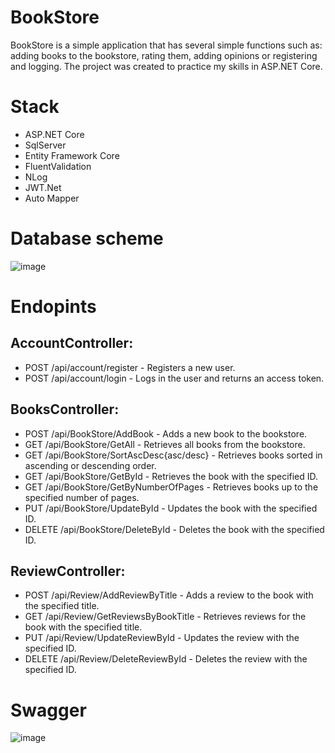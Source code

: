 # BookStore
BookStore is a simple application that has several simple functions such as: adding books to the bookstore, rating them, adding opinions or registering and logging.
The project was created to practice my skills in ASP.NET Core.

# Stack

* ASP.NET Core 
* SqlServer 
* Entity Framework Core 
* FluentValidation 
* NLog
* JWT.Net 
* Auto Mapper

# Database scheme
![image](https://github.com/KacperRusinek/BookStore/assets/97053559/7739145b-01e0-43e6-a11b-b2ca61a04260)

# Endopints
## AccountController:
* POST /api/account/register - Registers a new user.
* POST /api/account/login - Logs in the user and returns an access token.

## BooksController:
* POST /api/BookStore/AddBook - Adds a new book to the bookstore.
* GET /api/BookStore/GetAll - Retrieves all books from the bookstore.
* GET /api/BookStore/SortAscDesc{asc/desc} - Retrieves books sorted in ascending or descending order.
* GET /api/BookStore/GetById - Retrieves the book with the specified ID.
* GET /api/BookStore/GetByNumberOfPages - Retrieves books up to the specified number of pages.
* PUT /api/BookStore/UpdateById - Updates the book with the specified ID.
* DELETE /api/BookStore/DeleteById - Deletes the book with the specified ID.

## ReviewController:
* POST /api/Review/AddReviewByTitle - Adds a review to the book with the specified title.
* GET /api/Review/GetReviewsByBookTitle - Retrieves reviews for the book with the specified title.
* PUT /api/Review/UpdateReviewById - Updates the review with the specified ID.
* DELETE /api/Review/DeleteReviewById - Deletes the review with the specified ID.

# Swagger 
![image](https://github.com/KacperRusinek/BookStore/assets/97053559/3db90212-e68f-4c00-b81b-cd0c326446f7)
